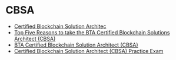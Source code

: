 # CBSA

- [Certified Blockchain Solution Architec](https://blockchaintrainingalliance.com/products/cbsa)
- [Top Five Reasons to take the BTA Certified Blockchain Solutions Architect (CBSA)](https://medium.com/cryptolinks/top-five-reasons-to-take-the-bta-certified-blockchain-solutions-architect-exam-now-63bd13aa1b6f)
- [BTA Certified Blockchain Solution Architect (CBSA)](https://www.globalknowledge.com/us-en/training/certification-prep/topics/blockchain/section/blockchain-training-alliance/bta-certified-blockchain-solution-architect/)
- [Certified Blockchain Solution Architect (CBSA) Practice Exam](https://www.udemy.com/certified-blockchain-solution-architect-cbsa-practice-exam/)
